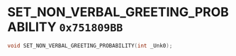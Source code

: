 # SET_NON_VERBAL_GREETING_PROBABILITY `0x751809BB`

```cpp
void SET_NON_VERBAL_GREETING_PROBABILITY(int _Unk0);
```
